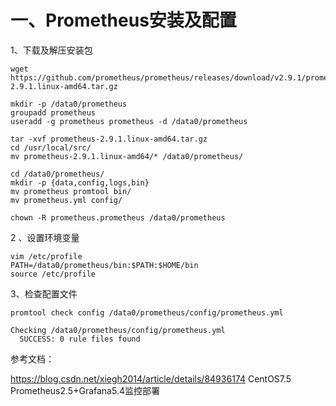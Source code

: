 # 一、Prometheus安装及配置

1、下载及解压安装包
```
wget https://github.com/prometheus/prometheus/releases/download/v2.9.1/prometheus-2.9.1.linux-amd64.tar.gz

mkdir -p /data0/prometheus 
groupadd prometheus
useradd -g prometheus prometheus -d /data0/prometheus
 
tar -xvf prometheus-2.9.1.linux-amd64.tar.gz
cd /usr/local/src/
mv prometheus-2.9.1.linux-amd64/* /data0/prometheus/
 
cd /data0/prometheus/
mkdir -p {data,config,logs,bin} 
mv prometheus promtool bin/
mv prometheus.yml config/
 
chown -R prometheus.prometheus /data0/prometheus
```
2 、设置环境变量
```
vim /etc/profile
PATH=/data0/prometheus/bin:$PATH:$HOME/bin
source /etc/profile
```

3、检查配置文件
```
promtool check config /data0/prometheus/config/prometheus.yml

Checking /data0/prometheus/config/prometheus.yml
  SUCCESS: 0 rule files found
```
参考文档：

https://blog.csdn.net/xiegh2014/article/details/84936174   CentOS7.5 Prometheus2.5+Grafana5.4监控部署
